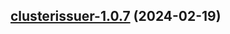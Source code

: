 

## [clusterissuer-1.0.7](https://github.com/cyr-ius/truenas-charts/compare/clusterissuer-1.0.6...clusterissuer-1.0.7) (2024-02-19)

